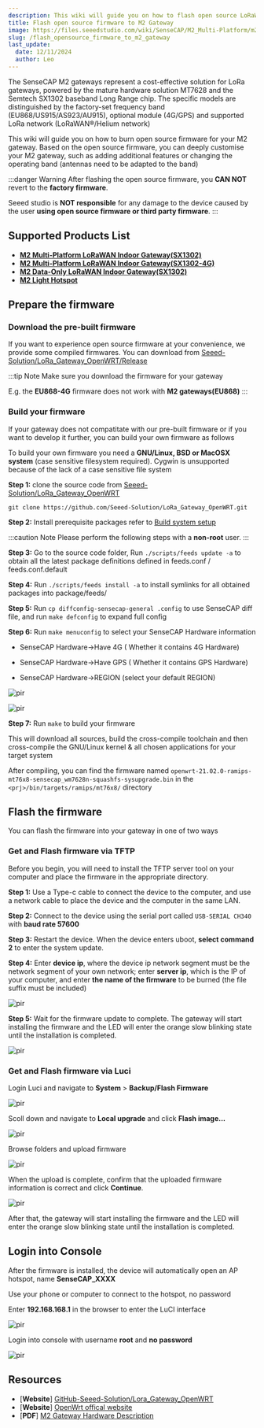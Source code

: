 ```yaml
---
description: This wiki will guide you on how to flash open source LoRaWAN® firmware for your M2 gateway. Based on the open source LoRaWAN® firmware, you can deeply customise your M2 gateway.
title: Flash open source firmware to M2 Gateway
image: https://files.seeedstudio.com/wiki/SenseCAP/M2_Multi-Platform/m2-white.webp
slug: /flash_opensource_firmware_to_m2_gateway
last_update:
  date: 12/11/2024
  author: Leo
---
```


The SenseCAP M2 gateways represent a cost-effective solution for LoRa gateways, powered by the mature hardware solution MT7628 and the Semtech SX1302 baseband Long Range chip. The specific models are distinguished by the factory-set frequency band (EU868/US915/AS923/AU915), optional module (4G/GPS) and supported LoRa network (LoRaWAN®/Helium network)

This wiki will guide you on how to burn open source firmware for your M2 gateway. Based on the open source firmware, you can deeply customise your M2 gateway, such as adding additional features or changing the operating band (antennas need to be adapted to the band)

:::danger Warning
After flashing the open source firmware, you **CAN NOT** revert to the **factory firmware**.

Seeed studio is **NOT responsible** for any damage to the device caused by the user **using open source firmware or third party firmware**.
:::

## Supported Products List

- <a  href="https://www.seeedstudio.com/SenseCAP-Multi-Platform-LoRaWAN-Indoor-Gateway-SX1302-EU868-p-5471.html" target="_blank"><span> <b>M2 Multi-Platform LoRaWAN Indoor Gateway(SX1302)</b></span></a>
- <a  href="https://www.seeedstudio.com/SenseCAP-Multi-Platform-LoRaWAN-Indoor-Gateway-SX1302-4G-EU868-p-5599.html" target="_blank"><span> <b>M2 Multi-Platform LoRaWAN Indoor Gateway(SX1302-4G)</b></span></a>
- <a  href="https://www.seeedstudio.com/SenseCAP-M2-Data-Only-LoRaWAN-Indoor-Gateway-SX1302-EU868-p-5339.html" target="_blank"><span> <b>M2 Data-Only LoRaWAN Indoor Gateway(SX1302)</b></span></a>
- <a  href="https://www.seeedstudio.com/SenseCAP-M2-Light-Hotspot-and-Software-License.html" target="_blank"><span> <b>M2 Light Hotspot</b></span></a>

## Prepare the firmware

### Download the pre-built firmware

If you want to experience open source firmware at your convenience, we provide some compiled firmwares. You can download from <a  href="https://github.com/Seeed-Solution/LoRa_Gateway_OpenWRT/releases" target="_blank"><span> Seeed-Solution/LoRa_Gateway_OpenWRT/Release</span></a>

:::tip Note
Make sure you download the firmware for your gateway

E.g. the **EU868-4G** firmware does not work with **M2 gateways(EU868)**
:::

### Build your firmware

If your gateway does not compatitate with our pre-built firmware or if you want to develop it further, you can build your own firmware as follows

To build your own firmware you need a **GNU/Linux, BSD or MacOSX system** (case sensitive filesystem required). Cygwin is unsupported because of the lack of a case sensitive file system

**Step 1:** clone the source code from <a  href="https://github.com/Seeed-Solution/LoRa_Gateway_OpenWRT" target="_blank"><span> Seeed-Solution/LoRa_Gateway_OpenWRT</span></a>

```git
git clone https://github.com/Seeed-Solution/LoRa_Gateway_OpenWRT.git
```

**Step 2:** Install prerequisite packages refer to <a  href="https://openwrt.org/docs/guide-developer/toolchain/install-buildsystem" target="_blank"><span> Build system setup</span></a>

:::caution Note
Please perform the following steps with a **non-root** user.
:::

**Step 3:** Go to the source code folder, Run `./scripts/feeds update -a` to obtain all the latest package definitions defined in feeds.conf / feeds.conf.default

**Step 4:** Run `./scripts/feeds install -a` to install symlinks for all obtained packages into package/feeds/

**Step 5:** Run `cp diffconfig-sensecap-general .config` to use SenseCAP diff file, and run `make defconfig` to expand full config

**Step 6:** Run `make menuconfig` to select your SenseCAP Hardware information

- SenseCAP Hardware->Have 4G ( Whether it contains 4G Hardware)

- SenseCAP Hardware->Have GPS ( Whether it contains GPS Hardware)

- SenseCAP Hardware->REGION (select your default REGION)

<p style={{textAlign: 'center'}}><img src="https://files.seeedstudio.com/wiki/SenseCAP/M2_Multi-Platform/opensource1.png" alt="pir" width={800} height="auto" /></p>

<p style={{textAlign: 'center'}}><img src="https://files.seeedstudio.com/wiki/SenseCAP/M2_Multi-Platform/opensource2.png" alt="pir" width={800} height="auto" /></p>

**Step 7:** Run `make` to build your firmware

This will download all sources, build the cross-compile toolchain and then cross-compile the GNU/Linux kernel & all chosen applications for your target system

After compiling, you can find the firmware named `openwrt-21.02.0-ramips-mt76x8-sensecap_wm7628n-squashfs-sysupgrade.bin` in the `<prj>/bin/targets/ramips/mt76x8/` directory

## Flash the firmware

You can flash the firmware into your gateway in one of two ways

### Get and Flash firmware via TFTP

Before you begin, you will need to install the TFTP server tool on your computer and place the firmware in the appropriate directory.

**Step 1:** Use a Type-c cable to connect the device to the computer, and use a network cable to place the device and the computer in the same LAN.

**Step 2:** Connect to the device using the serial port called `USB-SERIAL CH340` with **baud rate 57600**

**Step 3:** Restart the device. When the device enters uboot, **select command 2** to enter the system update.

**Step 4:** Enter **device ip**, where the device ip network segment must be the network segment of your own network; enter **server ip**, which is the IP of your computer, and enter **the name of the firmware** to be burned (the file suffix must be included)

<p style={{textAlign: 'center'}}><img src="https://files.seeedstudio.com/wiki/SenseCAP/M2_Multi-Platform/opensource3.png" alt="pir" width={800} height="auto" /></p>

**Step 5:** Wait for the firmware update to complete. The gateway will start installing the firmware and the LED will enter the orange slow blinking state until the installation is completed.

<p style={{textAlign: 'center'}}><img src="https://files.seeedstudio.com/wiki/SenseCAP/M2_Multi-Platform/opensource4.png" alt="pir" width={800} height="auto" /></p>

### Get and Flash firmware via Luci

Login Luci and navigate to **System** > **Backup/Flash Firmware**

<p style={{textAlign: 'center'}}><img src="https://files.seeedstudio.com/wiki/SenseCAP/M2_Multi-Platform/opensource5.png" alt="pir" width={800} height="auto" /></p>

Scoll down and navigate to **Local upgrade** and click **Flash image...**

<p style={{textAlign: 'center'}}><img src="https://files.seeedstudio.com/wiki/SenseCAP/M2_Multi-Platform/opensource6.png" alt="pir" width={800} height="auto" /></p>

Browse folders and upload firmware

<p style={{textAlign: 'center'}}><img src="https://files.seeedstudio.com/wiki/SenseCAP/M2_Multi-Platform/opensource7.png" alt="pir" width={800} height="auto" /></p>

When the upload is complete, confirm that the uploaded firmware information is correct and click **Continue**.

<p style={{textAlign: 'center'}}><img src="https://files.seeedstudio.com/wiki/SenseCAP/M2_Multi-Platform/opensource8.png" alt="pir" width={800} height="auto" /></p>

After that, the gateway will start installing the firmware and the LED will enter the orange slow blinking state until the installation is completed.

## Login into Console

After the firmware is installed, the device will automatically open an AP hotspot, name **SenseCAP_XXXX**

Use your phone or computer to connect to the hotspot, no password

Enter **192.168.168.1** in the browser to enter the LuCI interface

<p style={{textAlign: 'center'}}><img src="https://files.seeedstudio.com/wiki/SenseCAP/M2_Multi-Platform/opensource9.png" alt="pir" width={800} height="auto" /></p>

Login into console with username **root** and **no password**

<p style={{textAlign: 'center'}}><img src="https://files.seeedstudio.com/wiki/SenseCAP/M2_Multi-Platform/opensource10.png" alt="pir" width={800} height="auto" /></p>

## Resources

- \[**Website**\] <a  href="https://github.com/Seeed-Solution/LoRa_Gateway_OpenWRT" target="_blank"><span> GitHub-Seeed-Solution/Lora_Gateway_OpenWRT</span></a>
- \[**Website**\] <a  href="https://openwrt.org/" target="_blank"><span> OpenWrt offical website</span></a>
- \[**PDF**\] <a  href="https://files.seeedstudio.com/products/SenseCAP/M2OpensourceHarewareDescription.pdf" target="_blank"><span> M2 Gateway Hardware Description</span></a>
